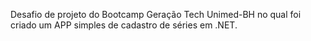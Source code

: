 Desafio de projeto do Bootcamp Geração Tech Unimed-BH no qual foi criado um APP simples de cadastro de séries em .NET.
